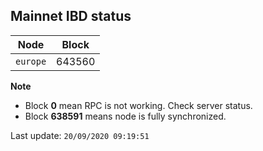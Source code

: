 ## **Mainnet** IBD status


Node | Block
--- | ---
`europe` | 643560


**Note**
* Block **0** mean RPC is not working. Check server status.
* Block **638591** means node is fully synchronized.


Last update: `20/09/2020 09:19:51`
